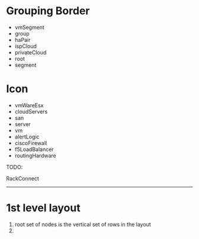# Grouping Border

* vmSegment
* group
* haPair
* ispCloud
* privateCloud
* root
* segment

# Icon

* vmWareEsx
* cloudServers
* san
* server
* vm
* alertLogic
* ciscoFirewall
* f5LoadBalancer
* routingHardware

TODO: 

RackConnect


---

# 1st level layout

1. root set of nodes is the vertical set of rows in the layout
2. 
